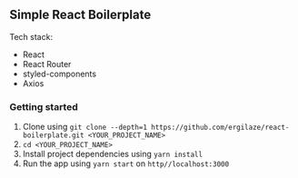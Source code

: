 ## Simple React Boilerplate

Tech stack:

-   React
-   React Router
-   styled-components
-   Axios

### Getting started

1. Clone using `git clone --depth=1 https://github.com/ergilaze/react-boilerplate.git <YOUR_PROJECT_NAME>`
2. `cd <YOUR_PROJECT_NAME>`
3. Install project dependencies using `yarn install`
4. Run the app using `yarn start` on `http//localhost:3000`
